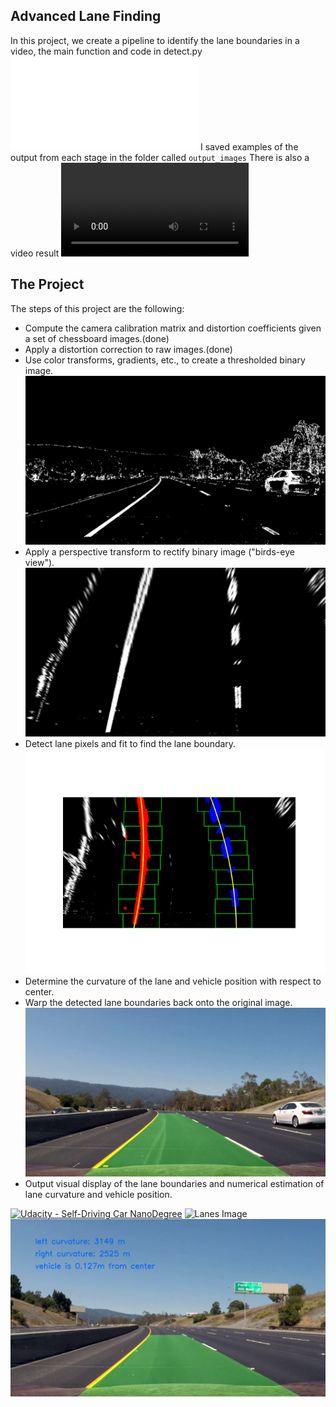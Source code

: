 ## Advanced Lane Finding


In this project, we create a pipeline to identify the lane boundaries in a video, 
the main function and code in detect.py
![code](./detect.py)
I saved examples of the output from each stage in the folder called `output_images`
There is also a video result
![output](.//output_images/output.avi)


The Project
---

The steps of this project are the following:

* Compute the camera calibration matrix and distortion coefficients given a set of chessboard images.(done)
* Apply a distortion correction to raw images.(done)
* Use color transforms, gradients, etc., to create a thresholded binary image.
![threshold find potential lane pixels](.//output_images/binary_lane.png)
* Apply a perspective transform to rectify binary image ("birds-eye view").
![warped pespective transform](.//output_images/warped.png)
* Detect lane pixels and fit to find the lane boundary. 
![lane fit curve](.//output_images/Figure_1.png)
* Determine the curvature of the lane and vehicle position with respect to center. 
* Warp the detected lane boundaries back onto the original image.
![lane boundry](.//output_images/lane.png)
* Output visual display of the lane boundaries and numerical estimation of lane curvature and vehicle position.

[![Udacity - Self-Driving Car NanoDegree](https://s3.amazonaws.com/udacity-sdc/github/shield-carnd.svg)](http://www.udacity.com/drive)
![Lanes Image](./examples/example_output.jpg)
![Lanes Image](./final_output_screenshot_07.07.2021.png)

